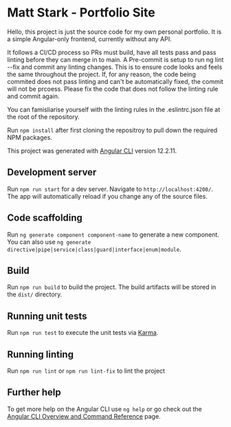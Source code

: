 # Matt Stark - Portfolio Site

Hello, this project is just the source code for my own personal portfolio.
It is a simple Angular-only frontend, currently without any API.

It follows a CI/CD process so PRs must build, have all tests pass and pass linting before they can merge in to main.
A Pre-commit is setup to run ng lint --fix and commit any linting changes. This is to ensure code looks and feels the same throughout the project. If, for any reason, the code being commited does not pass linting and can't be automatically fixed, the commit will not be prcoess. Please fix the code that does not follow the linting rule and commit again. 

You can famisliarise yourself with the linting rules in the .eslintrc.json file at the root of the repository.

Run `npm install` after first cloning the repositroy to pull down the required NPM packages.

This project was generated with [Angular CLI](https://github.com/angular/angular-cli) version 12.2.11.

## Development server

Run `npm run start` for a dev server. Navigate to `http://localhost:4200/`. The app will automatically reload if you change any of the source files.

## Code scaffolding

Run `ng generate component component-name` to generate a new component. You can also use `ng generate directive|pipe|service|class|guard|interface|enum|module`.

## Build

Run `npm run build` to build the project. The build artifacts will be stored in the `dist/` directory.

## Running unit tests

Run `npm run test` to execute the unit tests via [Karma](https://karma-runner.github.io).


## Running linting

Run `npm run lint` or `npm run lint-fix` to lint the project

## Further help

To get more help on the Angular CLI use `ng help` or go check out the [Angular CLI Overview and Command Reference](https://angular.io/cli) page.

